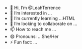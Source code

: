 - 👋 Hi, I’m @LeahTerrence
- 👀 I’m interested in ...
- 🌱 I’m currently learning ...HTML
- 💞️ I’m looking to collaborate on ...
- 📫 How to reach me ...
- 😄 Pronouns: ...She/Her
- ⚡ Fun fact: ...

<!---
LeahTerrence/LeahTerrence is a ✨ special ✨ repository because its `README.md` (this file) appears on your GitHub profile.
You can click the Preview link to take a look at your changes.
--->
